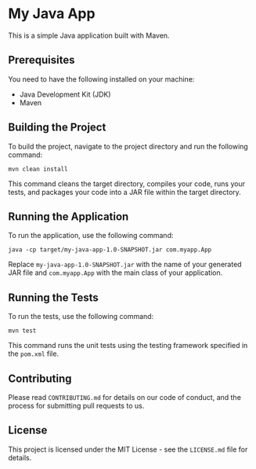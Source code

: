 # My Java App

This is a simple Java application built with Maven.

## Prerequisites

You need to have the following installed on your machine:

- Java Development Kit (JDK)
- Maven

## Building the Project

To build the project, navigate to the project directory and run the following command:

```
mvn clean install
```

This command cleans the target directory, compiles your code, runs your tests, and packages your code into a JAR file within the target directory.

## Running the Application

To run the application, use the following command:

```
java -cp target/my-java-app-1.0-SNAPSHOT.jar com.myapp.App
```

Replace `my-java-app-1.0-SNAPSHOT.jar` with the name of your generated JAR file and `com.myapp.App` with the main class of your application.

## Running the Tests

To run the tests, use the following command:

```
mvn test
```

This command runs the unit tests using the testing framework specified in the `pom.xml` file.

## Contributing

Please read `CONTRIBUTING.md` for details on our code of conduct, and the process for submitting pull requests to us.

## License

This project is licensed under the MIT License - see the `LICENSE.md` file for details.